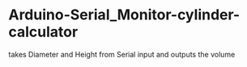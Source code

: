 # Arduino-Serial_Monitor-cylinder-calculator
takes Diameter and Height from Serial input and outputs the volume
